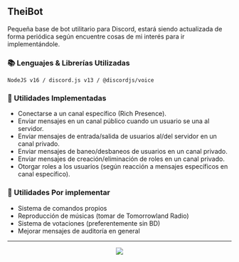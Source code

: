 ## TheiBot

Pequeña base de bot utilitario para Discord, estará siendo actualizada de forma periódica según encuentre cosas de mi interés para ir implementándole.


### 📚 Lenguajes & Librerías Utilizadas
```
NodeJS v16 / discord.js v13 / @discordjs/voice
```

### 🧰 Utilidades Implementadas
- Conectarse a un canal específico (Rich Presence).
- Enviar mensajes en un canal público cuando un usuario se una al servidor.
- Enviar mensajes de entrada/salida de usuarios al/del servidor en un canal privado.
- Enviar mensajes de baneo/desbaneos de usuarios en un canal privado.
- Enviar mensajes de creación/eliminación de roles en un canal privado.
- Otorgar roles a los usuarios (según reacción a mensajes específicos en canal específico).


### 🧰 Utilidades Por implementar
- Sistema de comandos propios
- Reproducción de músicas (tomar de Tomorrowland Radio)
- Sistema de votaciones (preferentemente sin BD)
- Mejorar mensajes de auditoría en general



-----

<p align="center">
  <a href="https://kuroneko.im" target="_blank">
    <img src="https://kuroneko.im/assets/github_logo.png">
  </a>
</p>

